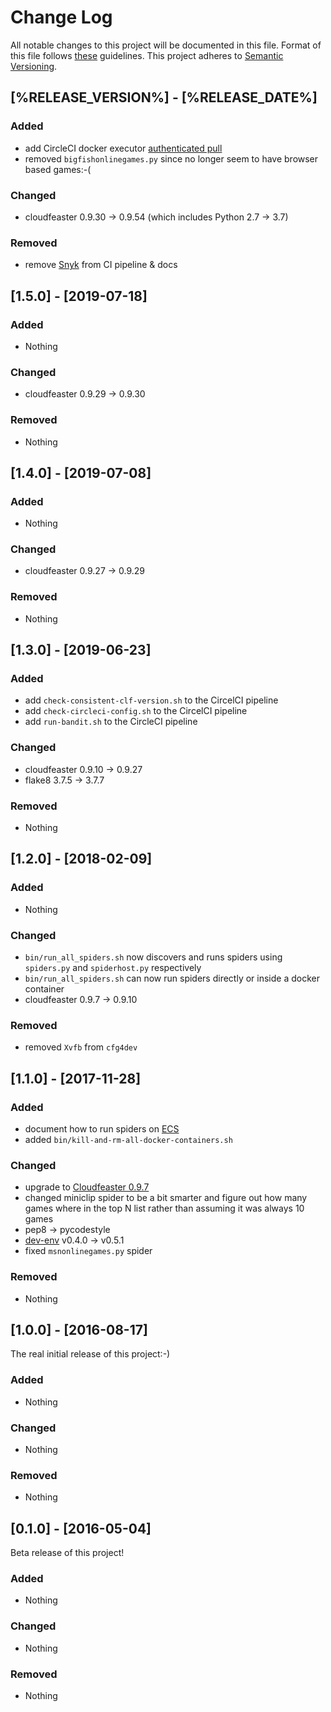 # Change Log

All notable changes to this project will be documented in this file.
Format of this file follows [these](http://keepachangelog.com/) guidelines.
This project adheres to [Semantic Versioning](http://semver.org/).

## [%RELEASE_VERSION%] - [%RELEASE_DATE%]

### Added

* add CircleCI docker executor [authenticated pull](https://circleci.com/docs/2.0/private-images/)
* removed ```bigfishonlinegames.py``` since no longer seem to have browser based games:-(

### Changed

* cloudfeaster 0.9.30 -> 0.9.54 (which includes Python 2.7 -> 3.7)

### Removed

* remove [Snyk](https://snyk.io/) from CI pipeline & docs

## [1.5.0] - [2019-07-18]

### Added

* Nothing

### Changed

* cloudfeaster 0.9.29 -> 0.9.30

### Removed

* Nothing

## [1.4.0] - [2019-07-08]

### Added

* Nothing

### Changed

* cloudfeaster 0.9.27 -> 0.9.29

### Removed

* Nothing

## [1.3.0] - [2019-06-23]

### Added

* add ```check-consistent-clf-version.sh``` to the CircelCI pipeline
* add ```check-circleci-config.sh``` to the CircelCI pipeline
* add ```run-bandit.sh``` to the CircleCI pipeline

### Changed

* cloudfeaster 0.9.10 -> 0.9.27
* flake8 3.7.5 -> 3.7.7

### Removed

* Nothing

## [1.2.0] - [2018-02-09]

### Added

* Nothing

### Changed

* ```bin/run_all_spiders.sh``` now discovers and runs spiders
  using ```spiders.py``` and ```spiderhost.py``` respectively
* ```bin/run_all_spiders.sh``` can now run spiders directly
  or inside a docker container
* cloudfeaster 0.9.7 -> 0.9.10

### Removed

* removed ```Xvfb``` from ```cfg4dev```

## [1.1.0] - [2017-11-28]

### Added

* document how to run spiders on [ECS](https://github.com/simonsdave/ecs)
* added ```bin/kill-and-rm-all-docker-containers.sh```

### Changed

* upgrade to [Cloudfeaster 0.9.7](https://github.com/simonsdave/cloudfeaster/releases/tag/v0.9.7)
* changed miniclip spider to be a bit smarter and figure out how many
  games where in the top N list rather than assuming it was always 10 games
* pep8 -> pycodestyle
* [dev-env](https://github.com/simonsdave/dev-env) v0.4.0 -> v0.5.1
* fixed ```msnonlinegames.py``` spider

### Removed

* Nothing

## [1.0.0] - [2016-08-17]

The real initial release of this project:-)

### Added

* Nothing

### Changed

* Nothing

### Removed

* Nothing

## [0.1.0] - [2016-05-04]

Beta release of this project!

### Added

* Nothing

### Changed

* Nothing

### Removed

* Nothing
